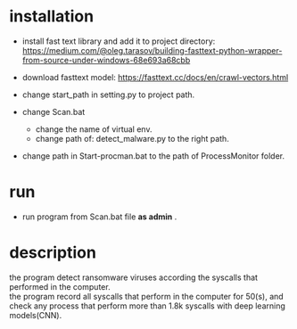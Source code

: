 # installation
* install fast text library and add it to project directory:
https://medium.com/@oleg.tarasov/building-fasttext-python-wrapper-from-source-under-windows-68e693a68cbb
  
* download  fasttext model:
  https://fasttext.cc/docs/en/crawl-vectors.html
  
* change start_path in setting.py to project path.
* change Scan.bat
  * change the name of virtual env.
  * change path of: detect_malware.py to the right path.
* change path in Start-procman.bat to the path of ProcessMonitor folder.
# run
* run program from Scan.bat file **as admin** .
# description
the program detect ransomware viruses
according the syscalls that performed in the computer.  
the program record all syscalls that perform in the computer for 50(s),
and check any process that perform more than 1.8k syscalls with deep learning models(CNN).
